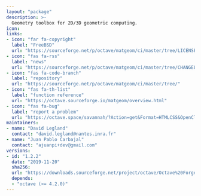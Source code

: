 ```yaml
---
layout: "package"
description: >-
  Geometry toolbox for 2D/3D geometric computing.
icon:
links:
- icon: "far fa-copyright"
  label: "FreeBSD"
  url: "https://sourceforge.net/p/octave/matgeom/ci/master/tree/LICENSE.txt"
- icon: "fas fa-rss"
  label: "news"
  url: "https://sourceforge.net/p/octave/matgeom/ci/master/tree/CHANGELOG.md"
- icon: "fas fa-code-branch"
  label: "repository"
  url: "https://sourceforge.net/p/octave/matgeom/ci/master/tree/"
- icon: "fas fa-th-list"
  label: "function reference"
  url: "https://octave.sourceforge.io/matgeom/overview.html"
- icon: "fas fa-bug"
  label: "report a problem"
  url: "https://octave.space/savannah/?Action=get&Format=HTMLCSS&OpenClosed=open&Title=[octave%20forge]%20(matgeom)"
maintainers:
- name: "David Legland"
  contact: "david.legland@nantes.inra.fr"
- name: "Juan Pablo Carbajal"
  contact: "ajuanpi+dev@gmail.com"
versions:
- id: "1.2.2"
  date: "2019-11-20"
  sha256:
  url: "https://downloads.sourceforge.net/project/octave/Octave%20Forge%20Packages/Individual%20Package%20Releases/matgeom-1.2.2.tar.gz"
  depends:
  - "octave (>= 4.2.0)"
---
```

